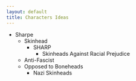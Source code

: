 ```yaml
---
layout: default
title: Characters Ideas
---
```

- Sharpe
  - Skinhead
    - SHARP
      - Skinheads Against Racial Prejudice
  - Anti-Fascist
  - Opposed to Boneheads
    - Nazi Skinheads